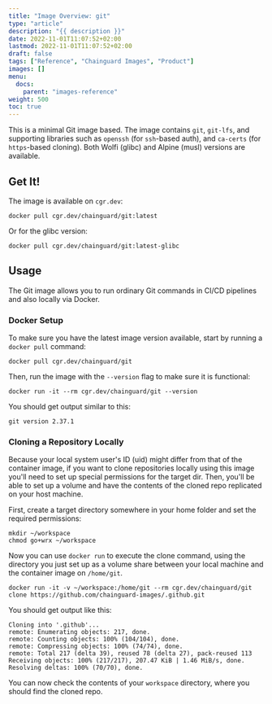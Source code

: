 ```yaml
---
title: "Image Overview: git"
type: "article"
description: "{{ description }}"
date: 2022-11-01T11:07:52+02:00
lastmod: 2022-11-01T11:07:52+02:00
draft: false
tags: ["Reference", "Chainguard Images", "Product"]
images: []
menu:
  docs:
    parent: "images-reference"
weight: 500
toc: true
---
```




This is a minimal Git image based. The image contains `git`, `git-lfs`, and supporting libraries such as `openssh` (for `ssh`-based auth), and `ca-certs` (for `https`-based cloning). Both Wolfi (glibc) and Alpine (musl) versions are available.

## Get It!

The image is available on `cgr.dev`:

```
docker pull cgr.dev/chainguard/git:latest
```

Or for the glibc version:

```
docker pull cgr.dev/chainguard/git:latest-glibc
```

## Usage

The Git image allows you to run ordinary Git commands in CI/CD pipelines and also locally via Docker.

### Docker Setup

To make sure you have the latest image version available, start by running a `docker pull` command:

```shell
docker pull cgr.dev/chainguard/git
```

Then, run the image with the `--version` flag to make sure it is functional:

```shell
docker run -it --rm cgr.dev/chainguard/git --version
```
You should get output similar to this:

```
git version 2.37.1
```

### Cloning a Repository Locally

Because your local system user's ID (uid) might differ from that of the container image, if you want to clone repositories locally using this image you'll need to set up special permissions for the target dir. Then, you'll be able to set up a volume and have the contents of the cloned repo replicated on your host machine.

First, create a target directory somewhere in your home folder and set the required permissions:

```shell
mkdir ~/workspace
chmod go+wrx ~/workspace
```

Now you can use `docker run` to execute the clone command, using the directory you just set up as a volume share between your local machine and the container image on `/home/git`.

```shell
docker run -it -v ~/workspace:/home/git --rm cgr.dev/chainguard/git clone https://github.com/chainguard-images/.github.git
```

You should get output like this:

```
Cloning into '.github'...
remote: Enumerating objects: 217, done.
remote: Counting objects: 100% (104/104), done.
remote: Compressing objects: 100% (74/74), done.
remote: Total 217 (delta 39), reused 78 (delta 27), pack-reused 113
Receiving objects: 100% (217/217), 207.47 KiB | 1.46 MiB/s, done.
Resolving deltas: 100% (70/70), done.
```

You can now check the contents of your `workspace` directory, where you should find the cloned repo.

